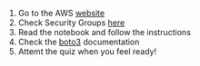 1. Go to the AWS [website](https://aws.amazon.com/)
2. Check Security Groups [here](https://aws.amazon.com/security-groups/)
3. Read the notebook and follow the instructions
4. Check the [boto3](https://boto3.readthedocs.io/en/latest/) documentation
5. Attemt the quiz when you feel ready! 